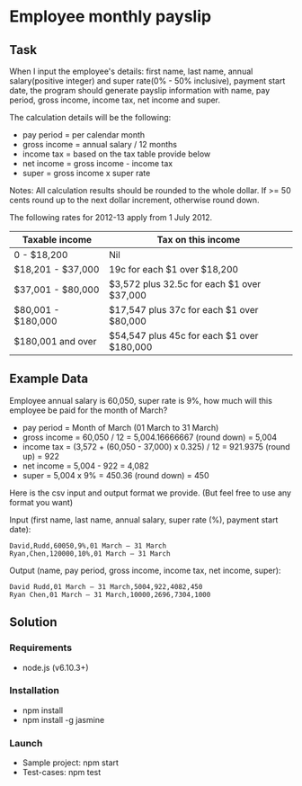 # Employee monthly payslip

## Task

When I input the employee's details: first name, last name, annual salary(positive integer) and super 
rate(0% - 50% inclusive), payment start date, the program should generate payslip information with 
name, pay period,  gross income, income tax, net income and super.

The calculation details will be the following:
* pay period = per calendar month
* gross income = annual salary / 12 months
* income tax = based on the tax table provide below
* net income = gross income - income tax
* super = gross income x super rate

Notes: All calculation results should be rounded to the whole dollar. If >= 50 cents round up to the next 
dollar increment, otherwise round down.

The following rates for 2012-13 apply from 1 July 2012.

| Taxable income     | Tax on this income                          |
| ------------------ | ------------------------------------------- |
| 0 - $18,200        |  Nil                                        |
| $18,201 - $37,000  |  19c for each $1 over $18,200               |
| $37,001 - $80,000  |  $3,572 plus 32.5c for each $1 over $37,000 |
| $80,001 - $180,000 |  $17,547 plus 37c for each $1 over $80,000  |
| $180,001 and over  |  $54,547 plus 45c for each $1 over $180,000 |

## Example Data
Employee annual salary is 60,050, super rate is 9%, how much will this employee be paid for the month 
of March?
* pay period = Month of March (01 March to 31 March)
* gross income = 60,050 / 12 = 5,004.16666667 (round down) = 5,004
* income tax = (3,572 + (60,050 - 37,000) x 0.325) / 12  = 921.9375 (round up) = 922
* net income = 5,004 - 922 = 4,082
* super = 5,004 x 9% = 450.36 (round down) = 450

Here is the csv input and output format we provide. (But feel free to use any format you want)

Input (first name, last name, annual salary, super rate (%), payment start date):
```
David,Rudd,60050,9%,01 March – 31 March
Ryan,Chen,120000,10%,01 March – 31 March
```

Output (name, pay period, gross income, income tax, net income, super):
```
David Rudd,01 March – 31 March,5004,922,4082,450
Ryan Chen,01 March – 31 March,10000,2696,7304,1000
```

## Solution

### Requirements
* node.js (v6.10.3+)

### Installation
* npm install
* npm install -g jasmine

### Launch
* Sample project: npm start
* Test-cases: npm test

